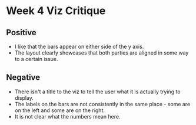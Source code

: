# Week 4 Viz Critique

## Positive

* I like that the bars appear on either side of the y axis.
* The layout clearly showcases that both parties are aligned in some way to a certain issue.

## Negative

* There isn't a title to the viz to tell the user what it is actually trying to display.
* The labels on the bars are not consistently in the same place - some are on the left and some are on the right.
* It is not clear what the numbers mean here.